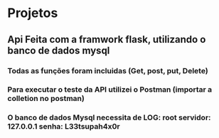 # Projetos
## Api Feita com a framwork flask, utilizando o banco de dados mysql
### Todas as funções foram incluidas (Get, post, put, Delete)
### Para executar o teste da API utilizei o Postman (importar a colletion no postman)
### O banco de dados Mysql necessita de LOG: root servidor: 127.0.0.1 senha: L33tsupah4x0r
